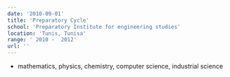 ```yaml
---
date: '2010-09-01'
title: 'Preparatory Cycle'
school: 'Preparatory Institute for engineering studies'
location: 'Tunis, Tunisa'
range: ' 2010 -  2012'
url: ''
---
```


- mathematics, physics, chemistry, computer science, industrial science
